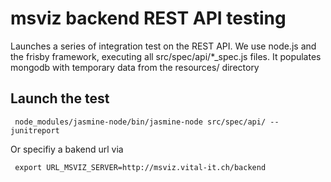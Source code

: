 # msviz backend REST API testing

Launches a series of integration test on the REST API. We use node.js and the frisby framework, executing all src/spec/api/*_spec.js files.
It populates mongodb with temporary data from the resources/ directory

## Launch the test

     node_modules/jasmine-node/bin/jasmine-node src/spec/api/ --junitreport
     
 Or specifiy a bakend url via
 
     export URL_MSVIZ_SERVER=http://msviz.vital-it.ch/backend

